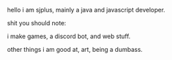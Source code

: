 hello i am sjplus, mainly a java and javascript developer.

shit you should note:

i make games, a discord bot, and web stuff.

other things i am good at, art, being a dumbass.
